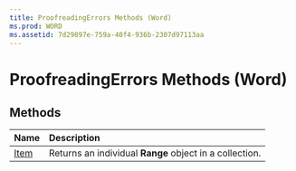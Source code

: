 ```yaml
---
title: ProofreadingErrors Methods (Word)
ms.prod: WORD
ms.assetid: 7d29897e-759a-40f4-936b-2307d97113aa
---
```



# ProofreadingErrors Methods (Word)

## Methods



|**Name**|**Description**|
|:-----|:-----|
|[Item](proofreadingerrors-item-method-word.md)|Returns an individual  **Range** object in a collection.|

